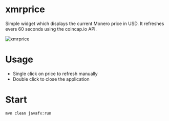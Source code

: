 # xmrprice
Simple widget which displays the current Monero price in USD.
It refreshes evers 60 seconds using the coincap.io API.

![xmrprice](https://user-images.githubusercontent.com/81405270/163778650-ae2f1d9e-dd83-4e67-88b5-e6f8e80df1e9.png)

# Usage
- Single click on price to refresh manually
- Double click to close the application

# Start
```
mvn clean javafx:run
